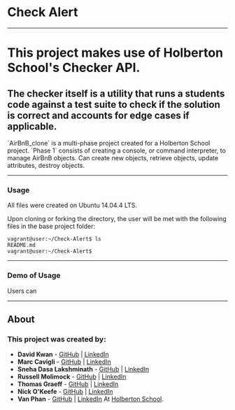 # Check Alert

---
# This project makes use of Holberton School's Checker API. 
## The checker itself is a utility that runs a students code against a test suite to check if the solution is correct and accounts for edge cases if applicable.

<!---######---> `AirBnB_clone` is a multi-phase project created for a Holberton School project.

<!---######---> `Phase 1` consists of creating a console, or command interpreter, to manage AirBnB objects. Can create new objects, retrieve objects, update attributes, destroy objects.

---
### Usage
All files were created on Ubuntu 14.04.4 LTS.


Upon cloning or forking the directory, the user will be met with the
following files in the base project folder:
```
vagrant@user:~/Check-Alert$ ls
README.md
vagrant@user:~/Check-Alert$
```

---
### Demo of Usage
Users can 

---
## About
### This project was created by:

* **David Kwan** - [GitHub](https://github.com/dwkwan) | [LinkedIn](https://www.linkedin.com/in/david-kwan-1b0930129/)
* **Marc Cavigli** - [GitHub](https://github.com/MCavigli) | [LinkedIn](https://www.linkedin.com/in/marccavigli/)
* **Sneha Dasa Lakshminath** - [GitHub](https://github.com/snehadasa) | [LinkedIn](https://www.linkedin.com/in/sneha-dasa-lakshminath-a3433539/)
* **Russell Molimock** - [GitHub](https://github.com/Rmolimock) | [LinkedIn](https://www.linkedin.com/in/russellmolimock/)
* **Thomas Graeff** - [GitHub](https://github.com/graefft) | [LinkedIn](https://www.linkedin.com/in/thomas-graeff-b3ab4380/)
* **Nick O'Keefe** - [GitHub](https://github.com/nokeefe) | [LinkedIn](https://www.linkedin.com/in/nbokeefe/)
* **Van Phan** - [GitHub](https://github.com/vdphan) | [LinkedIn](https://www.linkedin.com/in/van-phan-344764180/) 
At [Holberton School](http://holbertonschool.com).